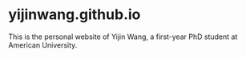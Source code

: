 # yijinwang.github.io
This is the personal website of Yijin Wang, a first-year PhD student at American University.
